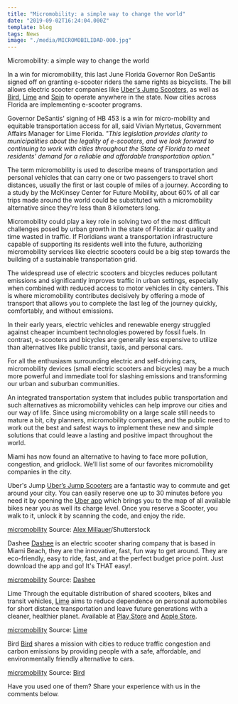 ```yaml
---
title: "Micromobility: a simple way to change the world"
date: "2019-09-02T16:24:04.000Z"
template: blog
tags: News
image: "./media/MICROMOBILIDAD-000.jpg"
---
```


<title-2 align="centered">Micromobility: a simple way to change the world</title-2>

In a win for micromobility, this last June Florida Governor Ron DeSantis signed off on granting e-scooter riders the same rights as bicyclists. The bill allows electric scooter companies like [Uber's Jump Scooters](https://www.uber.com/us/en/ride/scooters/), as well as [Bird](https://www.bird.co/), [Lime](https://www.li.me/electric-scooter) and [Spin](https://www.spin.app/) to operate anywhere in the state. Now cities across Florida are implementing e-scooter programs.

Governor DeSantis' signing of HB 453 is a win for micro-mobility and equitable transportation access for all, said Vivian Myrtetus, Government Affairs Manager for Lime Florida. *"This legislation provides clarity to municipalities about the legality of e-scooters, and we look forward to continuing to work with cities throughout the State of Florida to meet residents' demand for a reliable and affordable transportation option."*

The term micromobility is used to describe means of transportation and personal vehicles that can carry one or two passengers to travel short distances, usually the first or last couple of miles of a journey. According to a study by the McKinsey Center for Future Mobility, about 60% of all car trips made around the world could be substituted with a micromobility alternative since they're less than 8 kilometers long.

Micromobility could play a key role in solving two of the most difficult challenges posed by urban growth in the state of Florida: air quality and time wasted in traffic. If Floridians want a transportation infrastructure capable of supporting its residents well into the future, authorizing micromobility services like electric scooters could be a big step towards the building of a sustainable transportation grid.

The widespread use of electric scooters and bicycles reduces pollutant emissions and significantly improves traffic in urban settings, especially when combined with reduced access to motor vehicles in city centers. This is where micromobility contributes decisively by offering a mode of transport that allows you to complete the last leg of the journey quickly, comfortably, and without emissions.

In their early years, electric vehicles and renewable energy struggled against cheaper incumbent technologies powered by fossil fuels. In contrast, e-scooters and bicycles are generally less expensive to utilize than alternatives like public transit, taxis, and personal cars.

For all the enthusiasm surrounding electric and self-driving cars, micromobility devices (small electric scooters and bicycles) may be a much more powerful and immediate tool for slashing emissions and transforming our urban and suburban communities.

An integrated transportation system that includes public transportation and such alternatives as micromobility vehicles can help improve our cities and our way of life. Since using micromobility on a large scale still needs to mature a bit, city planners, micromobility companies, and the public need to work out the best and safest ways to implement these new and simple solutions that could leave a lasting and positive impact throughout the world.

Miami has now found an alternative to having to face more pollution, congestion, and gridlock. We’ll list some of our favorites micromobility companies in the city. 

<title-3 align="left">Uber's Jump</title-3>
[Uber’s Jump Scooters](https://www.uber.com/us/en/ride/scooters/) are a fantastic way to commute and get around your city. You can easily reserve one up to 30 minutes before you need it by opening the [Uber app](https://apps.apple.com/us/app/uber/id368677368?mat_click_id=9408884673334e3ab26abe029e270262-20190902-7336&referrer=mat_click_id%3D9408884673334e3ab26abe029e270262-20190902-7336%26link_click_id%3D697080359816490203) which brings you to the map of all available bikes near you as well its charge level. Once you reserve a Scooter, you walk to it, unlock it by scanning the code, and enjoy the ride.

[micromobility](./media/MICROMOBILIDAD-01.jpg)
Source: [Alex Millauer](https://www.shutterstock.com/g/AlexMillauer)/Shutterstock


<title-3 align="left">Dashee</title-3>
[Dashee](https://www.dashee.com/) is an electric scooter sharing company that is based in Miami Beach, they are the innovative, fast, fun way to get around. They are eco-friendly, easy to ride, fast, and at the perfect budget price point. Just download the app and go! It's THAT easy!.

[micromobility](./media/MICROMOBILIDAD-02.jpg)
Source: [Dashee](https://www.dashee.com/)


<title-3 align="left">Lime</title-3>
Through the equitable distribution of shared scooters, bikes and transit vehicles, [Lime](https://www.li.me/en-us/home) aims to reduce dependence on personal automobiles for short distance transportation and leave future generations with a cleaner, healthier planet. Available at [Play Store](https://play.google.com/store/apps/details?id=com.limebike&pcampaignid=MKT-Other-global-all-co-prtnr-py-PartBadge-Mar2515-1&pcampaignid=MKT-Other-global-all-co-prtnr-py-PartBadge-Mar2515-1) and [Apple Store](https://apps.apple.com/us/app/limebike-your-ride-anytime/id1199780189?ls=1).

[micromobility](./media/MICROMOBILIDAD-03.jpg)
Source: [Lime](https://www.li.me/en-us/home)


<title-3 align="left">Bird</title-3>
[Bird](https://www.bird.co/#charge) shares a mission with cities to reduce traffic congestion and carbon emissions by providing people with a safe, affordable, and environmentally friendly alternative to cars. 

[micromobility](./media/MICROMOBILIDAD-04.jpg)
Source: [Bird](https://www.bird.co/#charge)

Have you used one of them? Share your experience with us in the comments below.

